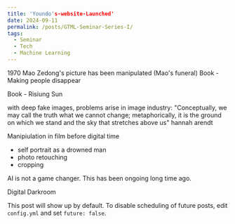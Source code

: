 ```yaml
---
title: 'Youndo's-website-Launched'
date: 2024-09-11
permalink: /posts/GTML-Seminar-Series-I/
tags:
  - Seminar
  - Tech
  - Machine Learning
---
```


1970 Mao Zedong's picture has been manipulated (Mao's funeral)
Book - Making people disappear

Book - Risiung Sun

with deep fake images, problems arise in image industry:
"Conceptually, we may call the truth what we cannot change; metaphorically, it is the ground on which we stand and the sky that stretches above us" hannah arendt

Manipiulation in film before digital time
- self portrait as a drowned man
- photo retouching
- cropping

AI is not a game changer. This has been ongoing long time ago.

Digital Darkroom



This post will show up by default. To disable scheduling of future posts, edit `config.yml` and set `future: false`. 
